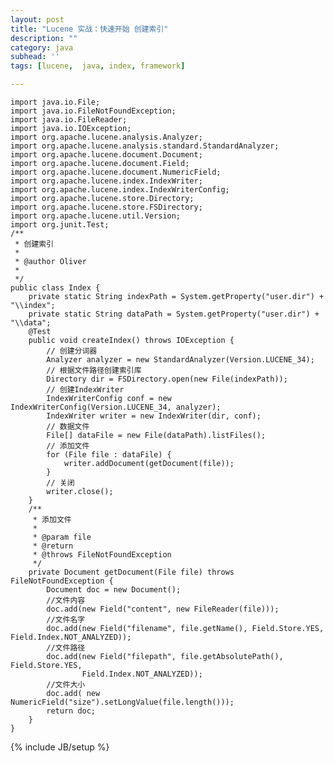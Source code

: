 ```yaml
---
layout: post
title: "Lucene 实战：快速开始 创建索引"
description: ""
category: java
subhead: ''
tags: [lucene,  java, index, framework]

---
```


    import java.io.File;
    import java.io.FileNotFoundException;
    import java.io.FileReader;
    import java.io.IOException;
    import org.apache.lucene.analysis.Analyzer;
    import org.apache.lucene.analysis.standard.StandardAnalyzer;
    import org.apache.lucene.document.Document;
    import org.apache.lucene.document.Field;
    import org.apache.lucene.document.NumericField;
    import org.apache.lucene.index.IndexWriter;
    import org.apache.lucene.index.IndexWriterConfig;
    import org.apache.lucene.store.Directory;
    import org.apache.lucene.store.FSDirectory;
    import org.apache.lucene.util.Version;
    import org.junit.Test;
    /**
     * 创建索引
     *
     * @author Oliver
     *
     */
    public class Index {
        private static String indexPath = System.getProperty("user.dir") + "\\index";
        private static String dataPath = System.getProperty("user.dir") + "\\data";
        @Test
        public void createIndex() throws IOException {
            // 创建分词器
            Analyzer analyzer = new StandardAnalyzer(Version.LUCENE_34);
            // 根据文件路径创建索引库
            Directory dir = FSDirectory.open(new File(indexPath));
            // 创建IndexWriter
            IndexWriterConfig conf = new IndexWriterConfig(Version.LUCENE_34, analyzer);
            IndexWriter writer = new IndexWriter(dir, conf);
            // 数据文件
            File[] dataFile = new File(dataPath).listFiles();
            // 添加文件
            for (File file : dataFile) {
                writer.addDocument(getDocument(file));
            }
            // 关闭
            writer.close();
        }
        /**
         * 添加文件
         *
         * @param file
         * @return
         * @throws FileNotFoundException
         */
        private Document getDocument(File file) throws FileNotFoundException {
            Document doc = new Document();
            //文件内容
            doc.add(new Field("content", new FileReader(file)));
            //文件名字
            doc.add(new Field("filename", file.getName(), Field.Store.YES, Field.Index.NOT_ANALYZED));
            //文件路径
            doc.add(new Field("filepath", file.getAbsolutePath(), Field.Store.YES,
                    Field.Index.NOT_ANALYZED));
            //文件大小
            doc.add( new NumericField("size").setLongValue(file.length()));
            return doc;
        }
    }


{% include JB/setup %}